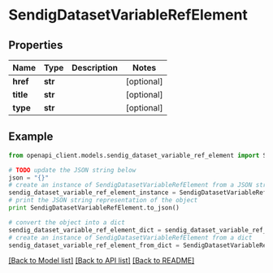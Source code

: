 # SendigDatasetVariableRefElement


## Properties
Name | Type | Description | Notes
------------ | ------------- | ------------- | -------------
**href** | **str** |  | [optional] 
**title** | **str** |  | [optional] 
**type** | **str** |  | [optional] 

## Example

```python
from openapi_client.models.sendig_dataset_variable_ref_element import SendigDatasetVariableRefElement

# TODO update the JSON string below
json = "{}"
# create an instance of SendigDatasetVariableRefElement from a JSON string
sendig_dataset_variable_ref_element_instance = SendigDatasetVariableRefElement.from_json(json)
# print the JSON string representation of the object
print SendigDatasetVariableRefElement.to_json()

# convert the object into a dict
sendig_dataset_variable_ref_element_dict = sendig_dataset_variable_ref_element_instance.to_dict()
# create an instance of SendigDatasetVariableRefElement from a dict
sendig_dataset_variable_ref_element_from_dict = SendigDatasetVariableRefElement.from_dict(sendig_dataset_variable_ref_element_dict)
```
[[Back to Model list]](../README.md#documentation-for-models) [[Back to API list]](../README.md#documentation-for-api-endpoints) [[Back to README]](../README.md)


